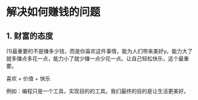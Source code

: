 # 解决如何赚钱的问题
## 1. 财富的态度
(1)最重要的不是赚多少钱，而是你喜欢这件事情，能为人们带来美好y。能力大了就多赚点多花一点，能力小了就少赚一点少花一点。让自己轻松快乐，这个最重要。

喜欢 + 价值 + 快乐

例如：编程只是一个工具，实现目的的工具。我们最终的目的是让生活更美好。
